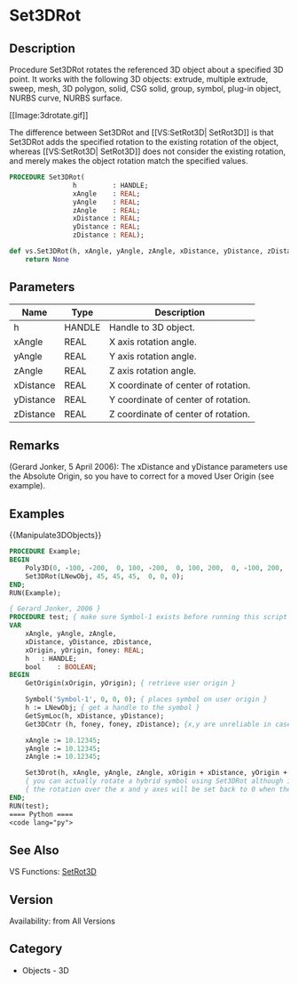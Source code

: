 # Set3DRot

## Description
Procedure Set3DRot rotates the referenced 3D object about a specified 3D point.  It works with the following 3D objects: extrude, multiple extrude, sweep, mesh, 3D polygon, solid, CSG solid, group, symbol, plug-in object, NURBS curve, NURBS surface.

[[Image:3drotate.gif]]

The difference between Set3DRot and [[VS:SetRot3D| SetRot3D]] is that Set3DRot adds the specified rotation to the existing rotation of the object, whereas [[VS:SetRot3D| SetRot3D]] does not consider the existing rotation, and merely makes the object rotation match the specified values.

```pascal
PROCEDURE Set3DRot(
				h         : HANDLE;
				xAngle    : REAL;
				yAngle    : REAL;
				zAngle    : REAL;
				xDistance : REAL;
				yDistance : REAL;
				zDistance : REAL);
```

```python
def vs.Set3DRot(h, xAngle, yAngle, zAngle, xDistance, yDistance, zDistance):
    return None
```

## Parameters
|Name|Type|Description|
|---|---|---|
|h|HANDLE|Handle to 3D object.|
|xAngle|REAL|X axis rotation angle.|
|yAngle|REAL|Y axis rotation angle.|
|zAngle|REAL|Z axis rotation angle.|
|xDistance|REAL|X coordinate of center of rotation.|
|yDistance|REAL|Y coordinate of center of rotation.|
|zDistance|REAL|Z coordinate of center of rotation.|

## Remarks
(Gerard Jonker, 5 April 2006): The xDistance and yDistance parameters use the Absolute Origin, so you have to correct for a moved User Origin (see example).

## Examples
{{Manipulate3DObjects}}
```pascal
PROCEDURE Example;
BEGIN
    Poly3D(0, -100, -200,  0, 100, -200,  0, 100, 200,  0, -100, 200,  0, -100, -200);
    Set3DRot(LNewObj, 45, 45, 45,  0, 0, 0);
END;
RUN(Example);
```

```pascal
{ Gerard Jonker, 2006 }
PROCEDURE test;	{ make sure Symbol-1 exists before running this script }
VAR	
    xAngle, yAngle, zAngle,
    xDistance, yDistance, zDistance, 
    xOrigin, yOrigin, foney: REAL;
    h	: HANDLE;
    bool	: BOOLEAN;
BEGIN
    GetOrigin(xOrigin, yOrigin); { retrieve user origin }

    Symbol('Symbol-1', 0, 0, 0); { places symbol on user origin }
    h := LNewObj; { get a handle to the symbol }
    GetSymLoc(h, xDistance, yDistance);
    Get3DCntr (h, foney, foney, zDistance); {x,y are unreliable in case of a hybrid symbol }

    xAngle := 10.12345;
    yAngle := 10.12345;
    zAngle := 10.12345;

    Set3Drot(h, xAngle, yAngle, zAngle, xOrigin + xDistance, yOrigin + yDistance, zDistance);
    { you can actually rotate a hybrid symbol using Set3DRot although it is advised not to }
    { the rotation over the x and y axes will be set back to 0 when the symbol is edited }
END;
RUN(test);
==== Python ====
<code lang="py">
```

## See Also
VS Functions:
[SetRot3D](SetRot3D.md)

## Version
Availability: from All Versions

## Category
* Objects - 3D

